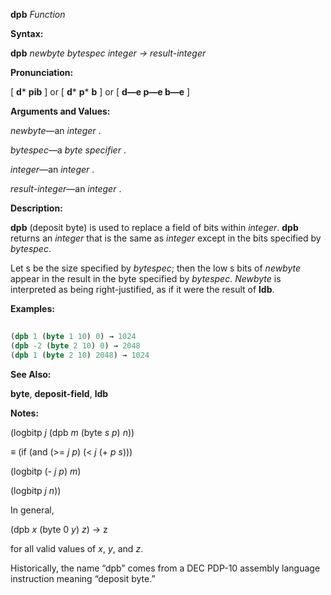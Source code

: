 **dpb** *Function* 



**Syntax:** 



**dpb** *newbyte bytespec integer → result-integer* 



**Pronunciation:** 



[ **d***  **pib** ] or [ **d***  **p*** **b** ] or [ **d—e p—e b—e** ] 



**Arguments and Values:** 



*newbyte*—an *integer* . 



*bytespec*—a *byte specifier* . 



*integer*—an *integer* . 



*result-integer*—an *integer* . 



**Description:** 



**dpb** (deposit byte) is used to replace a field of bits within *integer*. **dpb** returns an *integer* that is the same as *integer* except in the bits specified by *bytespec*. 



Let s be the size specified by *bytespec*; then the low s bits of *newbyte* appear in the result in the byte specified by *bytespec*. *Newbyte* is interpreted as being right-justified, as if it were the result of **ldb**. 



**Examples:**
```lisp
 
(dpb 1 (byte 1 10) 0) → 1024 
(dpb -2 (byte 2 10) 0) → 2048 
(dpb 1 (byte 2 10) 2048) → 1024 

```
**See Also:** 



**byte**, **deposit-field**, **ldb** 



**Notes:** 



(logbitp *j* (dpb *m* (byte *s p*) *n*)) 



*≡* (if (and (&gt;= *j p*) (&lt; *j* (+ *p s*))) 



(logbitp (- *j p*) *m*) 



(logbitp *j n*)) 



In general, 





 



 



(dpb *x* (byte 0 *y*) *z*) →  z 



for all valid values of *x*, *y*, and *z*. 



Historically, the name “dpb” comes from a DEC PDP-10 assembly language instruction meaning “deposit byte.” 



